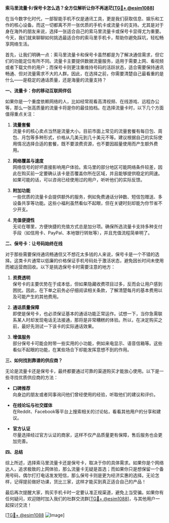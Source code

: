 **索马里流量卡/保号卡怎么选？全方位解析让你不再迷茫[[TG💪+ @esim1088](https://t.me/s/esim1088)]**

在当今数字化时代，一部智能手机不仅是通讯工具，更是我们获取信息、娱乐和工作的核心设备。而这一切都离不开一张优质的手机卡或流量卡的支持。尤其是对于身在海外的朋友来说，选择一张适合自己的索马里流量卡或保号卡显得尤为重要。今天，我们就来聊聊如何挑选最适合你的索马里手机卡，帮助你避免踩坑，轻松畅享网络生活。

首先，让我们明确一点：索马里流量卡和保号卡虽然都是为了解决通信需求，但它们的功能定位有所不同。流量卡主要提供数据流量服务，适用于需要上网、看视频或者下载文件的用户；而保号卡则更注重维持号码的活跃状态，适合需要保持通讯畅通、但对流量需求不大的人群。因此，在选择之前，你需要清楚自己最看重的是什么——是稳定的通话质量，还是海量的流量支持？

**一、流量卡：你的移动互联网伴侣**

如果你是一个重度依赖网络的人，比如经常观看高清视频、在线游戏、远程办公等，那么一张高质量的流量卡将是你的最佳拍档。在选择流量卡时，以下几个方面值得重点关注：

1. **流量套餐**  
   流量卡的核心卖点当然是流量大小。目前市面上常见的流量套餐有每日包、周包、月包等多种形式，价格从几美元到几十美元不等。建议根据自己的实际使用情况选择合适的套餐，既不要浪费资源，也不要因超量使用而产生额外费用。

2. **网络覆盖与速度**  
   网络信号的好坏直接影响用户体验。索马里的部分地区可能网络条件较差，因此在购买前一定要确认该卡是否覆盖你所在区域，并且能够提供稳定的网速。如果可能的话，可以咨询已经使用过的用户，听听他们的实际反馈。

3. **附加功能**  
   一些优质的流量卡会提供额外的服务，例如免费通话分钟数、短信包赠送、多设备共享等功能。这些小福利虽然看似不起眼，但在关键时刻却能为你节省不少开支。

4. **充值便捷性**  
   无论在哪里，方便快捷的充值方式总是加分项。确保所选流量卡支持多种支付手段（如信用卡、PayPal、本地银行转账等），并且充值流程简单明了。

**二、保号卡：让号码始终在线**

对于那些需要保持通讯畅通但又不想花太多钱的人来说，保号卡是一个不错的选择。这类卡片通常以低廉的价格保证手机号码处于激活状态，避免因长时间未使用而被运营商回收。以下是挑选保号卡时需要注意的地方：

1. **资费透明**  
   保号卡的主要优势在于成本低，但如果隐藏收费项目过多，反而会让用户感到困扰。因此，在下单之前务必仔细阅读相关条款，了解清楚每月的基本费用以及可能产生的其他费用。

2. **通话质量保障**  
   即使是保号卡，也必须保证基本的通话功能正常运作。试想一下，当你急需联系某人时却发现电话无法接通，那将是非常糟糕的体验。所以，在决定购买之前，最好先测试一下该卡的实际通话效果。

3. **增值服务**  
   部分保号卡可能会附带一些实用的小功能，例如来电显示、语音信箱等。这些看似不起眼的功能，在某些场合下却能发挥意想不到的作用。

**三、如何找到靠谱的供应商？**

无论是流量卡还是保号卡，最终都要通过可靠的渠道购买才能放心使用。以下是一些寻找优质供应商的方法：

- **口碑推荐**  
  向身边的朋友或者同事询问他们曾经使用的经验，听取他们的建议和评价。
  
- **在线论坛与社交媒体**  
  在Reddit、Facebook等平台上搜索相关的讨论帖，看看其他用户的分享和建议。
  
- **官方认证**  
  尽量选择经过官方认证的商家，这样不仅产品质量更有保障，售后服务也会更加完善。

**四、总结**

综上所述，选择索马里流量卡还是保号卡，取决于你的具体需求。如果你是个网络达人，追求极致的上网体验，那么流量卡无疑是首选；而如果你只是想保留一个备用号码，偶尔打打电话发发短信，那么保号卡则是更为经济实惠的选择。无论怎样，记得提前做好功课，货比三家，这样才能买到真正适合自己的产品！

最后再次提醒大家，购买手机卡时一定要认准正规渠道，避免上当受骗。如果你有任何疑问，欢迎随时加入我们的社群交流群[[TG💪+ @esim1088](https://t.me/s/esim1088)]，与其他用户一起探讨交流！

[[TG💪+ @esim1088](https://t.me/s/esim1088) ![Image](https://i.postimg.cc/4NQfJmqS/Snipaste-2025-05-13-00-14-12.png)]